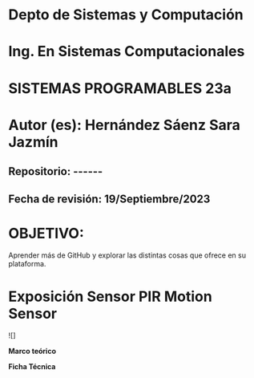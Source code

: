 # Depto de Sistemas y Computación
# Ing. En Sistemas Computacionales
# SISTEMAS PROGRAMABLES 23a

# Autor (es): Hernández Sáenz Sara Jazmín

## Repositorio: ------

## Fecha de revisión: 19/Septiembre/2023

##

# OBJETIVO:
Aprender más de GitHub y explorar las distintas cosas que ofrece en su plataforma.


# Exposición Sensor PIR Motion Sensor

![][]()


**Marco teórico**

**Ficha Técnica**
